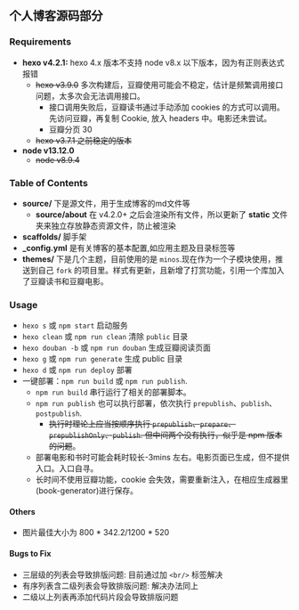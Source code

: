 ## 个人博客源码部分

### Requirements

* **hexo v4.2.1:** hexo 4.x 版本不支持 node v8.x 以下版本，因为有正则表达式报错
  * ~~hexo v3.9.0~~ 多次构建后，豆瓣使用可能会不稳定，估计是频繁调用接口问题，太多次会无法调用接口。
    * 接口调用失败后，豆瓣读书通过手动添加 cookies 的方式可以调用。先访问豆瓣，再复制 Cookie, 放入 headers 中。电影还未尝试。
    * 豆瓣分页 30
  * ~~hexo v3.7.1 之前稳定的版本~~
* **node v13.12.0**
  * ~~node v8.9.4~~

### Table of Contents

* **source/** 下是源文件，用于生成博客的md文件等
  * **source/about** 在 v4.2.0+ 之后会渲染所有文件，所以更新了 **static** 文件夹来独立存放静态资源文件，防止被渲染
* **scaffolds/** 脚手架
* **_config.yml** 是有关博客的基本配置,如应用主题及目录标签等
* **themes/** 下是几个主题，目前使用的是 `minos`.现在作为一个子模块使用，推送到自己 `fork` 的项目里。样式有更新，且新增了打赏功能，引用一个库加入了豆瓣读书和豆瓣电影。

### Usage

* `hexo s` 或 `npm start` 启动服务
* `hexo clean` 或 `npm run clean` 清除 `public` 目录
* `hexo douban -b` 或 `npm run douban` 生成豆瓣阅读页面
* `hexo g` 或 `npm run generate` 生成 public 目录
* `hexo d` 或 `npm run deploy` 部署
* 一键部署：`npm run build` 或 `npm run publish`.
  * `npm run build` 串行运行了相关的部署脚本。
  * `npm run publish` 也可以执行部署，依次执行 `prepublish`、`publish`、`postpublish`.
    * ~~执行时理论上应当按顺序执行 `prepublish`、`prepare`、`prepublishOnly`、`publish`. 但中间两个没有执行，似乎是 npm 版本的问题~~。
  * 部署电影和书时可能会耗时较长-3mins 左右。电影页面已生成，但不提供入口。入口自寻。
  * 长时间不使用豆瓣功能，cookie 会失效，需要重新注入，在相应生成器里(book-generator)进行保存。

#### Others

* 图片最佳大小为 800 * 342.2/1200 * 520

#### Bugs to Fix

* 三层级的列表会导致排版问题: 目前通过加 `<br/>` 标签解决
* 有序列表含二级列表会导致排版问题: 解决办法同上
* 二级以上列表再添加代码片段会导致排版问题
